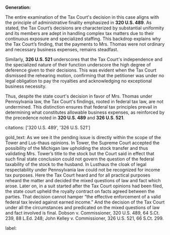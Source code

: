 **Generation:**

The entire examination of the Tax Court's decision in this case aligns with the principle of administrative finality emphasized in **320 U.S. 489**. As stated, the Tax Court’s decisions are characterized by substantial uniformity and its members are adept in handling complex tax matters due to their continuous exposure and specialized staffing. This backdrop explains why the Tax Court’s finding, that the payments to Mrs. Thomas were not ordinary and necessary business expenses, remains steadfast. 

Similarly, **326 U.S. 521** underscores that the Tax Court's independence and the specialized nature of their function underscore the high degree of deference given to their decisions. This was evident when the Tax Court dismissed the rehearing motion, confirming that the petitioner was under no legal obligation to pay the royalties and acknowledging no exceptional business necessity.

Thus, despite the state court's decision in favor of Mrs. Thomas under Pennsylvania law, the Tax Court's findings, rooted in federal tax law, are not undermined. This distinction ensures that federal tax principles prevail in determining what constitutes allowable business expenses, as reinforced by the precedence noted in **320 U.S. 489** and **326 U.S. 521**.

citations: ['320 U.S. 489', '326 U.S. 521']

gold_text: As we see it the pending issue is directly within the scope of the Tower and Lus-thaus opinions. In Tower, the Supreme Court accepted the possibility of the Michigan law upholding the stock transfer and thus validating Mrs. Tower’s title to the stock but the Court said in effect that such final state conclusion could not govern the question of the federal taxability of the stock to the husband. In Lusthaus the cloak of legal respectability under Pennsylvania law could not be recognized for income tax purposes. Here the Tax Court heard and for all practical purposes reheard the matter and decided the mixed questions of law and fact which arose. Later on, in a suit started after the Tax Court opinions had been filed, the state court upheld the royalty contract on facts agreed between the parties. That decision cannot hamper “the effective enforcement of a valid federal tax levied against earned income.” And the decision of the Tax Court under all the circumstances and predicated on the mixed questions of law and fact involved is final. Dobson v. Commissioner, 320 U.S. 489, 64 S.Ct. 239, 88 L.Ed. 248; John Kelley v. Commissioner, 326 U.S. 521, 66 S.Ct. 299.

label: 